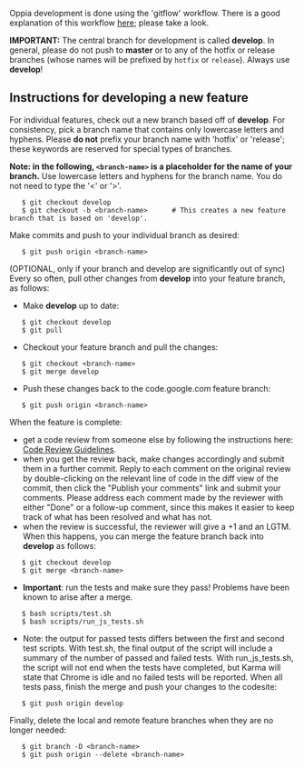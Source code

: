 Oppia development is done using the 'gitflow' workflow. There is a good explanation of this workflow [here](https://www.atlassian.com/git/tutorials/comparing-workflows/gitflow-workflow); please take a look.

**IMPORTANT:** The central branch for development is called **develop**. In general, please do not push to **master** or to any of the hotfix or release branches (whose names will be prefixed by `hotfix` or `release`). Always use **develop**!

## Instructions for developing a new feature ##

For individual features, check out a new branch based off of **develop**. For consistency, pick a branch name that contains only lowercase letters and hyphens. Please **do not** prefix your branch name with 'hotfix' or 'release'; these keywords are reserved for special types of branches.

**Note: in the following, `<branch-name>` is a placeholder for the name of your branch.** Use lowercase letters and hyphens for the branch name. You do not need to type the '<' or '>'.

```
   $ git checkout develop
   $ git checkout -b <branch-name>      # This creates a new feature branch that is based on 'develop'.
```

Make commits and push to your individual branch as desired:

```
   $ git push origin <branch-name>
```

(OPTIONAL, only if your branch and develop are significantly out of sync) Every so often, pull other changes from **develop** into your feature branch, as follows:
  * Make **develop** up to date:
```
   $ git checkout develop
   $ git pull
```
  * Checkout your feature branch and pull the changes:
```
   $ git checkout <branch-name>
   $ git merge develop
```
  * Push these changes back to the code.google.com feature branch:
```
   $ git push origin <branch-name>
```

When the feature is complete:

  * get a code review from someone else by following the instructions here: [Code Review Guidelines](CodeReviewGuidelines.md).
  * when you get the review back, make changes accordingly and submit them in a further commit. Reply to each comment on the original review by double-clicking on the relevant line of code in the diff view of the commit, then click the "Publish your comments" link and submit your comments. Please address each comment made by the reviewer with either "Done" or a follow-up comment, since this makes it easier to keep track of what has been resolved and what has not.
  * when the review is successful, the reviewer will give a +1 and an LGTM. When this happens, you can merge the feature branch back into **develop** as follows:
```
   $ git checkout develop
   $ git merge <branch-name>
```
  * **Important**: run the tests and make sure they pass! Problems have been known to arise after a merge.
```
   $ bash scripts/test.sh
   $ bash scripts/run_js_tests.sh
```
  * Note: the output for passed tests differs between the first and second test scripts. With test.sh, the final output of the script will include a summary of the number of passed and failed tests. With run\_js\_tests.sh, the script will not end when the tests have completed, but Karma will state that Chrome is idle and no failed tests will be reported. When all tests pass, finish the merge and push your changes to the codesite:
```
   $ git push origin develop
```

Finally, delete the local and remote feature branches when they are no longer needed:
```
   $ git branch -D <branch-name>
   $ git push origin --delete <branch-name>
```